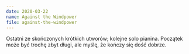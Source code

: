 ```yaml
---
date: 2020-03-22
name: Against the Windpower
file: against-the-windpower
---
```


Ostatni ze skończonych krótkich utworów; kolejne solo pianina. Początek może być trochę zbyt długi, ale myślę, że kończy się dość dobrze. 